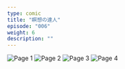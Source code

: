```yaml
---
type: comic
title: "瞑想の達人"
episode: "006"
weight: 6
description: ""
---
```


![Page 1](cut-1.jpg)
![Page 2](cut-2.jpg)
![Page 3](cut-3.jpg)
![Page 4](cut-4.jpg)
